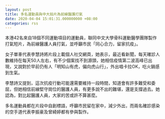 ```yaml
---
layout: post
title: 多名運動員與中大拍片為前線醫護打氣
date: 2020-04-04 15:01:31.000000000 +08:00
categories: rss
---
```


本港42名來自18個不同運動項目的運動員，聯同中文大學骨科運動醫學團隊製作打氣短片，為前線醫護人員打氣，並呼籲市民「同心合力，留家抗疫」。

女子單車代表李慧詩將片段上載個人社交網頁，她表示，最近看新聞，每天確診人數維持在每天50人左右，有不少個案找不到源頭，她相信疫情第二波高峰已出現，又說對於早前仍有人「明知山有虎，偏向虎山行」，外出唱卡拉OK，吃火鍋感到生氣。

李慧詩又提到，這次抗疫行動可能還需要維持一段時間，知道會有許多難受和委屈，但她相信前線堅守崗位的醫護人員，有更多說不出的難堪，還是支撐過去。她認為，對比起醫護人員，大家的苦或許不算甚麼。

多名運動員都在片段中自創標語，呼籲市民留在家中，減少外出，而兩名確診感染的空手道代表李振豪及曾綺婷都有參與製作。
